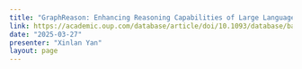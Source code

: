 ```yaml
---
title: "GraphReason: Enhancing Reasoning Capabilities of Large Language Models through A Graph-Based Verification Approach"
link: https://academic.oup.com/database/article/doi/10.1093/database/baae067/7721591
date: "2025-03-27"
presenter: "Xinlan Yan"
layout: page
---
```


